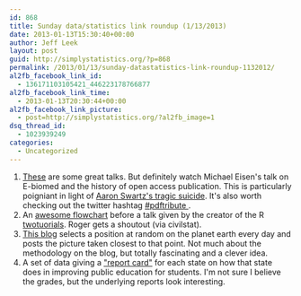 ```yaml
---
id: 868
title: Sunday data/statistics link roundup (1/13/2013)
date: 2013-01-13T15:30:40+00:00
author: Jeff Leek
layout: post
guid: http://simplystatistics.org/?p=868
permalink: /2013/01/13/sunday-datastatistics-link-roundup-1132012/
al2fb_facebook_link_id:
  - 136171103105421_446223178766877
al2fb_facebook_link_time:
  - 2013-01-13T20:30:44+00:00
al2fb_facebook_link_picture:
  - post=http://simplystatistics.org/?al2fb_image=1
dsq_thread_id:
  - 1023939249
categories:
  - Uncategorized
---
```

  1. [These](http://www.seaborg.ucla.edu/video2012.html) are some great talks. But definitely watch Michael Eisen's talk on E-biomed and the history of open access publication. This is particularly poigniant in light of [Aaron Swartz's tragic suicide](http://www.nytimes.com/2013/01/13/technology/aaron-swartz-internet-activist-dies-at-26.html?_r=0). It's also worth checking out the twitter hashtag [#pdftribute ](https://twitter.com/search?q=%23pdftribute&src=hash).
  2. An [awesome flowchart](http://civilstat.com/wp-content/uploads/2013/01/IMG_8807-1024x768.jpg) before a talk given by the creator of the R [twotuorials](http://www.twotorials.com/). Roger gets a shoutout (via civilstat).
  3. [This blog](http://stochasticplanet.tumblr.com/) selects a position at random on the planet earth every day and posts the picture taken closest to that point. Not much about the methodology on the blog, but totally fascinating and a clever idea.
  4. A set of data giving a ["report card"](http://reportcard.studentsfirst.org/) for each state on how that state does in improving public education for students. I'm not sure I believe the grades, but the underlying reports look interesting.